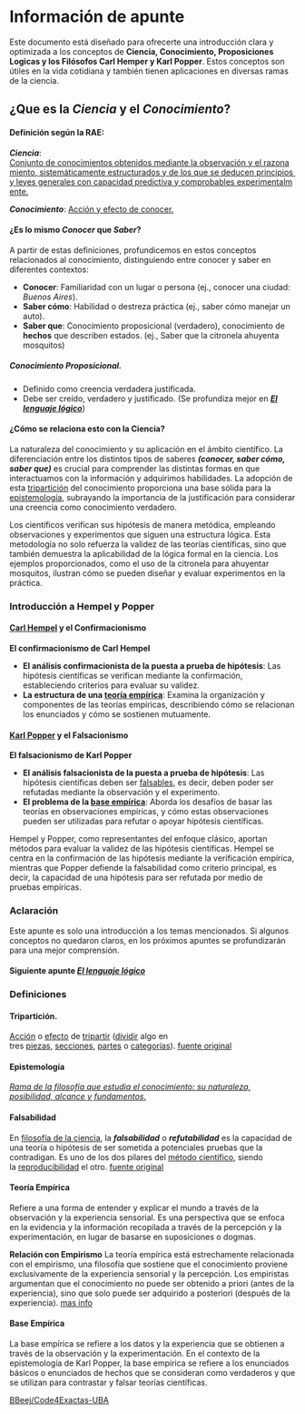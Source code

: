 # Información de apunte

Este documento está diseñado para ofrecerte una introducción clara y optimizada a los conceptos de **Ciencia, Conocimiento, Proposiciones Logicas y los Filósofos Carl Hemper y Karl Popper**. Estos conceptos son útiles en la vida cotidiana y también tienen aplicaciones en diversas ramas de la ciencia.

## ¿Que es la *Ciencia* y el *Conocimiento*?

#### Definición según la RAE:
***Ciencia***:
[Conjunto de conocimientos obtenidos mediante la observación y el razonamiento, sistemáticamente estructurados y de los que se deducen principios y leyes generales con capacidad predictiva y comprobables experimentalmente.](https://dle.rae.es/ciencia)

***Conocimiento***:
[Acción y efecto de conocer.](https://dle.rae.es/conocimiento)

#### ¿Es lo mismo *Conocer* que *Saber*?

A partir de estas definiciones, profundicemos en estos conceptos relacionados al conocimiento, distinguiendo entre conocer y saber en diferentes contextos:

- **Conocer**: Familiaridad con un lugar o persona (ej., conocer una ciudad: *Buenos Aires*).
- **Saber cómo**: Habilidad o destreza práctica (ej., saber cómo manejar un auto).
- **Saber que**: Conocimiento proposicional (verdadero), conocimiento de **hechos** que describen estados. (ej., Saber que la citronela ahuyenta mosquitos)
##### Conocimiento Proposicional.
- Definido como creencia verdadera justificada.
- Debe ser creído, verdadero y justificado.
(Se profundiza mejor en ***[El lenguaje lógico](El%20lenguaje%20lógico.md)***)
#### ¿Cómo se relaciona esto con la Ciencia?

La naturaleza del conocimiento y su aplicación en el ámbito científico. La diferenciación entre los distintos tipos de saberes ***(conocer, saber cómo, saber que)*** es crucial para comprender las distintas formas en que interactuamos con la información y adquirimos habilidades. La adopción de esta [tripartición](#Tripartición) del conocimiento proporciona una base sólida para la [epistemología](#Epistemología), subrayando la importancia de la justificación para considerar una creencia como conocimiento verdadero.

Los científicos verifican sus hipótesis de manera metódica, empleando observaciones y experimentos que siguen una estructura lógica. Esta metodología no solo refuerza la validez de las teorías científicas, sino que también demuestra la aplicabilidad de la lógica formal en la ciencia. Los ejemplos proporcionados, como el uso de la citronela para ahuyentar mosquitos, ilustran cómo se pueden diseñar y evaluar experimentos en la práctica.

### Introducción a Hempel y Popper

#### [Carl Hempel](https://es.wikipedia.org/wiki/Carl_Hempel) y el Confirmacionismo

**El confirmacionismo de Carl Hempel**
- **El análisis confirmacionista de la puesta a prueba de hipótesis**: Las hipótesis científicas se verifican mediante la confirmación, estableciendo criterios para evaluar su validez.
- **La estructura de una [teoría empírica](#Teoría-Empírica)**: Examina la organización y componentes de las teorías empíricas, describiendo cómo se relacionan los enunciados y cómo se sostienen mutuamente.

#### [Karl Popper](https://es.wikipedia.org/wiki/Karl_Popper) y el Falsacionismo

**El falsacionismo de Karl Popper**
- **El análisis falsacionista de la puesta a prueba de hipótesis**: Las hipótesis científicas deben ser [falsables](#Falsabilidad), es decir, deben poder ser refutadas mediante la observación y el experimento.
- **El problema de la [base empírica](#Base-Empírica)**: Aborda los desafíos de basar las teorías en observaciones empíricas, y cómo estas observaciones pueden ser utilizadas para refutar o apoyar hipótesis científicas.

Hempel y Popper, como representantes del enfoque clásico, aportan métodos para evaluar la validez de las hipótesis científicas. Hempel se centra en la confirmación de las hipótesis mediante la verificación empírica, mientras que Popper defiende la falsabilidad como criterio principal, es decir, la capacidad de una hipótesis para ser refutada por medio de pruebas empíricas.

### Aclaración

Este apunte es solo una introducción a los temas mencionados. Si algunos conceptos no quedaron claros, en los próximos apuntes se profundizarán para una mejor comprensión.

#### Siguiente apunte ***[El lenguaje lógico](El%20lenguaje%20lógico.md)***

### Definiciones

#### Tripartición.
[Acción](https://es.wiktionary.org/wiki/acci%C3%B3n#Espa%C3%B1ol "acción") o [efecto](https://es.wiktionary.org/wiki/efecto "efecto") de [tripartir](https://es.wiktionary.org/wiki/tripartir#Espa%C3%B1ol "tripartir") ([dividir](https://es.wiktionary.org/wiki/dividir "dividir") algo en tres [piezas](https://es.wiktionary.org/wiki/pieza "pieza"), [secciones](https://es.wiktionary.org/wiki/secci%C3%B3n "sección"), [partes](https://es.wiktionary.org/wiki/parte "parte") o [categorías](https://es.wiktionary.org/wiki/categor%C3%ADa "categoría")). [fuente original](https://es.wiktionary.org/wiki/tripartici%C3%B3n)
#### Epistemología
[_Rama de la filosofía que estudia el conocimiento: su naturaleza, posibilidad, alcance y fundamentos._](https://es.wikipedia.org/wiki/Epistemolog%C3%ADa)
#### Falsabilidad
En [filosofía de la ciencia](https://es.wikipedia.org/wiki/Filosof%C3%ADa_de_la_ciencia "Filosofía de la ciencia"), la ***falsabilidad*** o ***refutabilidad*** es la capacidad de una teoría o hipótesis de ser sometida a potenciales pruebas que la contradigan. Es uno de los dos pilares del [método científico](https://es.wikipedia.org/wiki/M%C3%A9todo_cient%C3%ADfico "Método científico"), siendo la [reproducibilidad](https://es.wikipedia.org/wiki/Reproducibilidad_y_repetibilidad "Reproducibilidad y repetibilidad") el otro. [fuente original](https://es.wikipedia.org/wiki/Falsabilidad)
#### Teoría Empírica
Refiere a una forma de entender y explicar el mundo a través de la observación y la experiencia sensorial. Es una perspectiva que se enfoca en la evidencia y la información recopilada a través de la percepción y la experimentación, en lugar de basarse en suposiciones o dogmas.

**Relación con Empirismo**
La teoría empírica está estrechamente relacionada con el empirismo, una filosofía que sostiene que el conocimiento proviene exclusivamente de la experiencia sensorial y la percepción. Los empiristas argumentan que el conocimiento no puede ser obtenido a priori (antes de la experiencia), sino que solo puede ser adquirido a posteriori (después de la experiencia). [mas info](https://es.wikipedia.org/wiki/Empirismo)

#### Base Empírica
La base empírica se refiere a los datos y la experiencia que se obtienen a través de la observación y la experimentación. En el contexto de la epistemología de Karl Popper, la base empírica se refiere a los enunciados básicos o enunciados de hechos que se consideran como verdaderos y que se utilizan para contrastar y falsar teorías científicas.

[BBeej/Code4Exactas-UBA](https://github.com/BBeej/Code4Exactas-UBA)
